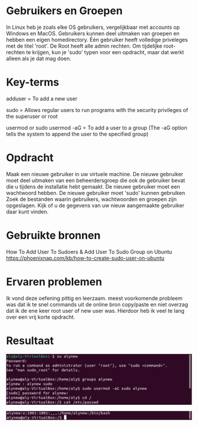 # Gebruikers en Groepen 

In Linux heb je zoals elke OS gebruikers, vergelijkbaar met accounts op Windows en MacOS. 
Gebruikers kunnen deel uitmaken van groepen en hebben een eigen homedirectory. 
Één gebruiker heeft volledige priveleges met de titel 'root'. De Root heeft alle admin rechten. 
Om tijdelijke root-rechten te krijgen, kun je 'sudo' typen voor een opdracht, maar dat werkt alleen als je dat mag doen.

# Key-terms

adduser = To add a new user

sudo = Allows regular users to run programs with the security privileges of the superuser or root

usermod or sudo usermod -aG = To add a user to a group (The -aG option tells the system to append the user to the specified group) 

# Opdracht

Maak een nieuwe gebruiker in uw virtuele machine.
De nieuwe gebruiker moet deel uitmaken van een beheerdersgroep die ook de gebruiker bevat die u tijdens de installatie hebt gemaakt.
De nieuwe gebruiker moet een wachtwoord hebben.
De nieuwe gebruiker moet 'sudo' kunnen gebruiken
Zoek de bestanden waarin gebruikers, wachtwoorden en groepen zijn opgeslagen. Kijk of u de gegevens van uw nieuw aangemaakte gebruiker daar kunt vinden.

# Gebruikte bronnen

How To Add User To Sudoers & Add User To Sudo Group on Ubuntu https://phoenixnap.com/kb/how-to-create-sudo-user-on-ubuntu

# Ervaren problemen

Ik vond deze oefening pittig en leerzaam. meest voorkomende probleem was dat ik te snel commands uit de online bron copy/paste en niet overzag dat ik de ene keer root user of new user was. Hierdoor heb ik veel te lang over een vrij korte opdracht.

# Resultaat

![naamvandeplaatje](../00_includes/Usersandgroupsscreenshot1.png)

![naamvandeplaatje](../00_includes/Usersandgroupsscreenshot2.png)



